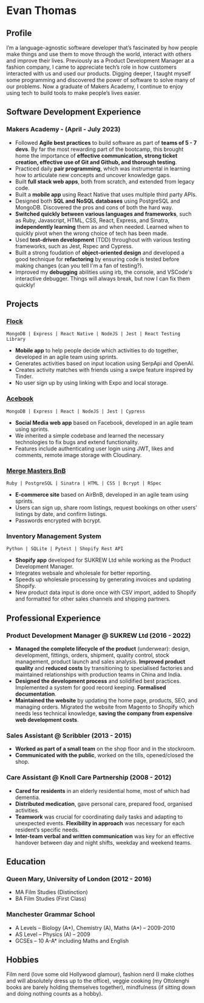 # Evan Thomas

## Profile

I’m a language-agnostic software developer that’s fascinated by how people make things and use them to move through the world, interact with others and improve their lives. Previously as a Product Development Manager at a fashion company, I came to appreciate tech’s role in how customers interacted with us and used our products. Digging deeper, I taught myself some programming and discovered the power of software to solve many of our problems. Now a graduate of Makers Academy, I continue to enjoy using tech to build tools to make people’s lives easier.

## Software Development Experience

### Makers Academy - (April - July 2023)

- Followed **Agile best practices** to build software as part of **teams of 5 - 7 devs**. By far the most rewarding part of the bootcamp, this brought home the importance of **effective communication, strong ticket creation, effective use of Git and Github, and thorough testing**.
- Practiced daily **pair programming**, which was instrumental in learning how to articulate new concepts and uncover knowledge gaps.
- Built **full stack web apps**, both from scratch, and extended from legacy code. 
- Built a **mobile app** using React Native that uses multiple third party APIs.
- Designed both **SQL and NoSQL databases** using PostgreSQL and MongoDB. Discovered the pros and cons of both the hard way.
- **Switched quickly between various languages and frameworks**, such as Ruby, Javascript, HTML, CSS, React, Express, and Sinatra, **independently learning** them as and when needed. Learned when to quickly pivot when the wrong choice of tech has been made.
- Used **test-driven development** (TDD) throughout with various testing frameworks, such as Jest, Rspec and Cypress.
- Built a strong foudation of **object-oriented design** and developed a good technique for **refactoring** by ensuring code is tested before making changes (can you tell I'm a fan of testing?).
- Improved my **debugging** abilities using irb, the console, and VSCode's interactive debugger. Things will always break, but now I can fix them quickly!

## Projects

### [**Flock**](https://github.com/ev-th/Flock)

`MongoDB | Express | React Native | NodeJS | Jest | React Testing Library`

- **Mobile app** to help people decide which activities to do together, developed in an agile team using sprints.
- Generates activities based on input location using SerpApi and OpenAI.
- Creates activity matches with friends using a swipe feature inspired by Tinder.
- No user sign up by using linking with Expo and local storage.

### [**Acebook**](https://github.com/ev-th/acebook-fire)

`MongoDB | Express | React | NodeJS | Jest | Cypress`

- **Social Media web app** based on Facebook, developed in an agile team using sprints.
- We inherited a simple codebase and learned the necessary technologies to fix bugs and extend functionality.
- Features include authenticating user login using JWT, likes and comments, remote image storage with Cloudinary.

### [**Merge Masters BnB**](https://github.com/CKMurison/makersbnb-ruby-seed)

`Ruby | PostgreSQL | Sinatra | HTML | CSS | Bcrypt | RSpec`

- **E-commerce site** based on AirBnB, developed in an agile team using sprints.
- Users can sign up, share room listings, request bookings on other users’ listings by date, and confirm listings.
- Passwords encrypted with bcrypt.

### **Inventory Management System**

`Python | SQLite | Pytest | Shopify Rest API`

- **Shopify app** developed for SUKREW Ltd while working as the Product Development Manager.
- Integrates websale and wholesale for better reporting.
- Speeds up wholesale processing by generating invoices and updating Shopify.
- New product data input is done once with CSV import, added to Shopify and formatted for other sales channels and shipping partners.

## Professional Experience

### Product Development Manager @ SUKREW Ltd (2016 - 2022)

- **Managed the complete lifecycle of the product** (underwear): design, development, fittings, orders, shipment, quality control, stock management, product launch and sales analysis. **Improved product quality** and **reduced costs** by transitioning to specialised factories and maintained relationships with production teams in China and India.
- **Designed the development process** and solidified best practices. Implemented a system for good record keeping. **Formalised documentation**.
- **Maintained the website** by updating the home page, products, SEO, and managing orders. Migrated the website from Magento to Shopify which needs less technical knowledge, **saving the company from expensive web development costs**.

### Sales Assistant @ Scribbler (2013 - 2015)

- **Worked as part of a small team** on the shop floor and in the stockroom.
- **Communicated with the public**, worked on the tills, opened/closed the shop.

### Care Assistant @ Knoll Care Partnership (2008 - 2012)

- **Cared for residents** in an elderly residential home, most of which had dementia.
- **Distributed medication**, gave personal care, prepared food, organised activities.
- **Teamwork** was crucial for coordinating daily tasks and adapting to unexpected events. **Flexibility in approach** was necessary for each resident’s specific needs.
- **Inter-team verbal and written communication** was key for an effective handover between day and night shifts, weekday and weekend teams.

## Education

### Queen Mary, University of London (2012 - 2016)

- MA Film Studies (Distinction)
- BA Film Studies (First Class)

### Manchester Grammar School

- A Levels – Biology (A*), Chemistry (A), Maths (A*) – 2009-2010
- AS Level – Physics (A) – 2009
- GCSEs – 10 A-A\* including Maths and English

## Hobbies

Film nerd (love some old Hollywood glamour), fashion nerd (I make clothes and will absolutely dress up to the office), veggie cooking (my Ottolenghi books are barely holding themselves together), mindfulness (if sitting down and doing nothing counts as a hobby).